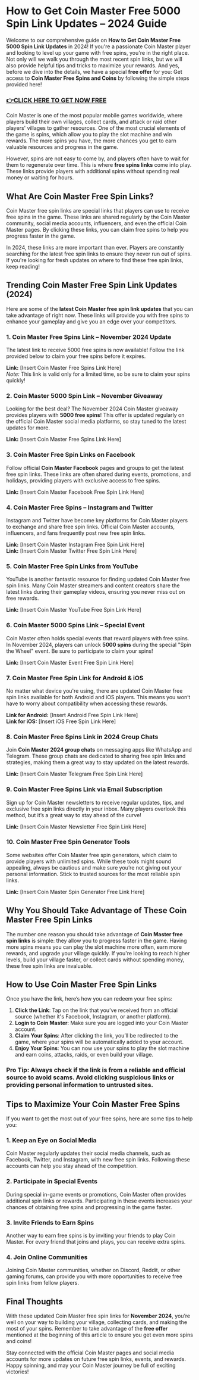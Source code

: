 # How to Get Coin Master Free 5000 Spin Link Updates – 2024 Guide

Welcome to our comprehensive guide on **How to Get Coin Master Free 5000 Spin Link Updates** in 2024! If you're a passionate Coin Master player and looking to level up your game with free spins, you're in the right place. Not only will we walk you through the most recent spin links, but we will also provide helpful tips and tricks to maximize your rewards. And yes, before we dive into the details, we have a special **free offer** for you: Get access to **Coin Master Free Spins and Coins** by following the simple steps provided here!

### [👉CLICK HERE TO GET NOW FREE](https://coinmasterupdates.github.io/free/)

Coin Master is one of the most popular mobile games worldwide, where players build their own villages, collect cards, and attack or raid other players' villages to gather resources. One of the most crucial elements of the game is spins, which allow you to play the slot machine and win rewards. The more spins you have, the more chances you get to earn valuable resources and progress in the game.

However, spins are not easy to come by, and players often have to wait for them to regenerate over time. This is where **free spins links** come into play. These links provide players with additional spins without spending real money or waiting for hours.

## What Are Coin Master Free Spin Links?

Coin Master free spin links are special links that players can use to receive free spins in the game. These links are shared regularly by the Coin Master community, social media accounts, influencers, and even the official Coin Master pages. By clicking these links, you can claim free spins to help you progress faster in the game.

In 2024, these links are more important than ever. Players are constantly searching for the latest free spin links to ensure they never run out of spins. If you're looking for fresh updates on where to find these free spin links, keep reading!

## Trending Coin Master Free Spin Link Updates (2024)

Here are some of the **latest Coin Master free spin link updates** that you can take advantage of right now. These links will provide you with free spins to enhance your gameplay and give you an edge over your competitors.

### 1. **Coin Master Free Spins Link – November 2024 Update**
The latest link to receive 5000 free spins is now available! Follow the link provided below to claim your free spins before it expires.

**Link:** [Insert Coin Master Free Spins Link Here]  
*Note:* This link is valid only for a limited time, so be sure to claim your spins quickly!

### 2. **Coin Master 5000 Spin Link – November Giveaway**
Looking for the best deal? The November 2024 Coin Master giveaway provides players with **5000 free spins**! This offer is updated regularly on the official Coin Master social media platforms, so stay tuned to the latest updates for more.

**Link:** [Insert Coin Master Free Spins Link Here]

### 3. **Coin Master Free Spin Links on Facebook**
Follow official **Coin Master Facebook** pages and groups to get the latest free spin links. These links are often shared during events, promotions, and holidays, providing players with exclusive access to free spins.

**Link:** [Insert Coin Master Facebook Free Spin Link Here]

### 4. **Coin Master Free Spins – Instagram and Twitter**
Instagram and Twitter have become key platforms for Coin Master players to exchange and share free spin links. Official Coin Master accounts, influencers, and fans frequently post new free spin links.

**Link:** [Insert Coin Master Instagram Free Spin Link Here]  
**Link:** [Insert Coin Master Twitter Free Spin Link Here]

### 5. **Coin Master Free Spin Links from YouTube**
YouTube is another fantastic resource for finding updated Coin Master free spin links. Many Coin Master streamers and content creators share the latest links during their gameplay videos, ensuring you never miss out on free rewards.

**Link:** [Insert Coin Master YouTube Free Spin Link Here]

### 6. **Coin Master 5000 Spins Link – Special Event**
Coin Master often holds special events that reward players with free spins. In November 2024, players can unlock **5000 spins** during the special "Spin the Wheel" event. Be sure to participate to claim your spins!

**Link:** [Insert Coin Master Event Free Spin Link Here]

### 7. **Coin Master Free Spin Link for Android & iOS**
No matter what device you're using, there are updated Coin Master free spin links available for both Android and iOS players. This means you won’t have to worry about compatibility when accessing these rewards.

**Link for Android:** [Insert Android Free Spin Link Here]  
**Link for iOS:** [Insert iOS Free Spin Link Here]

### 8. **Coin Master Free Spins Link in 2024 Group Chats**
Join **Coin Master 2024 group chats** on messaging apps like WhatsApp and Telegram. These group chats are dedicated to sharing free spin links and strategies, making them a great way to stay updated on the latest rewards.

**Link:** [Insert Coin Master Telegram Free Spin Link Here]

### 9. **Coin Master Free Spins Link via Email Subscription**
Sign up for Coin Master newsletters to receive regular updates, tips, and exclusive free spin links directly in your inbox. Many players overlook this method, but it’s a great way to stay ahead of the curve!

**Link:** [Insert Coin Master Newsletter Free Spin Link Here]

### 10. **Coin Master Free Spin Generator Tools**
Some websites offer Coin Master free spin generators, which claim to provide players with unlimited spins. While these tools might sound appealing, always be cautious and make sure you’re not giving out your personal information. Stick to trusted sources for the most reliable spin links.

**Link:** [Insert Coin Master Spin Generator Free Link Here]

## Why You Should Take Advantage of These Coin Master Free Spin Links

The number one reason you should take advantage of **Coin Master free spin links** is simple: they allow you to progress faster in the game. Having more spins means you can play the slot machine more often, earn more rewards, and upgrade your village quickly. If you're looking to reach higher levels, build your village faster, or collect cards without spending money, these free spin links are invaluable.

## How to Use Coin Master Free Spin Links

Once you have the link, here’s how you can redeem your free spins:

1. **Click the Link**: Tap on the link that you’ve received from an official source (whether it's Facebook, Instagram, or another platform).
2. **Login to Coin Master**: Make sure you are logged into your Coin Master account.
3. **Claim Your Spins**: After clicking the link, you’ll be redirected to the game, where your spins will be automatically added to your account.
4. **Enjoy Your Spins**: You can now use your spins to play the slot machine and earn coins, attacks, raids, or even build your village.

### Pro Tip: Always check if the link is from a reliable and official source to avoid scams. Avoid clicking suspicious links or providing personal information to untrusted sites.

## Tips to Maximize Your Coin Master Free Spins

If you want to get the most out of your free spins, here are some tips to help you:

### 1. **Keep an Eye on Social Media**
Coin Master regularly updates their social media channels, such as Facebook, Twitter, and Instagram, with new free spin links. Following these accounts can help you stay ahead of the competition.

### 2. **Participate in Special Events**
During special in-game events or promotions, Coin Master often provides additional spin links or rewards. Participating in these events increases your chances of obtaining free spins and progressing in the game faster.

### 3. **Invite Friends to Earn Spins**
Another way to earn free spins is by inviting your friends to play Coin Master. For every friend that joins and plays, you can receive extra spins.

### 4. **Join Online Communities**
Joining Coin Master communities, whether on Discord, Reddit, or other gaming forums, can provide you with more opportunities to receive free spin links from fellow players.

## Final Thoughts

With these updated Coin Master free spin links for **November 2024**, you’re well on your way to building your village, collecting cards, and making the most of your spins. Remember to take advantage of the **free offer** mentioned at the beginning of this article to ensure you get even more spins and coins!

Stay connected with the official Coin Master pages and social media accounts for more updates on future free spin links, events, and rewards. Happy spinning, and may your Coin Master journey be full of exciting victories!
